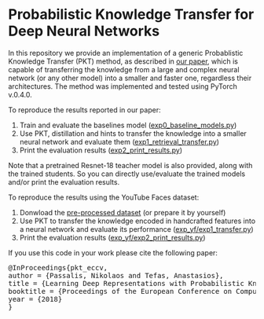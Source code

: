 # Probabilistic Knowledge Transfer for Deep Neural Networks

In this repository we provide an implementation of a generic Probablistic Knowledge Transfer (PKT) method, as described in [our paper](https://arxiv.org/abs/1803.10837), which is capable of transferring the knowledge from a large and complex neural network (or any other model) into a smaller and faster one, regardless their architectures. The method was implemented and tested using PyTorch v.0.4.0.

To reproduce the results reported in our paper:
1. Train and evaluate the baselines model ([exp0_baseline_models.py](exp_cifar/exp0_baseline_models.py))
2. Use PKT, distillation and hints to transfer the knowledge into a smaller neural network and evaluate them ([exp1_retrieval_transfer.py](exp_cifar/exp1_retrieval_transfer.py))
3. Print the evaluation results ([exp2_print_results.py](exp_cifar/exp2_print_results.py))

Note that a pretrained Resnet-18 teacher model is also provided, along with the trained students. So you can directly use/evaluate the trained models and/or print the evaluation results.

To reproduce the results using the YouTube Faces dataset:
1. Donwload the [pre-processed dataset](https://www.dropbox.com/s/hlxmd1oofr8j0km/youtube_faces.tar.xz?dl=0) (or prepare it by yourself)
2. Use PKT to transfer the knowledge encoded in handcrafted features into a neural network and evaluate its performance ([exp_yf/exp1_transfer.py](exp_yf/exp1_transfer.py))
3. Print the evaluation results ([exp_yf/exp2_print_results.py](exp_yf/exp2_print_results.py))


If you use this code in your work please cite the following paper:

<pre>
@InProceedings{pkt_eccv,
author = {Passalis, Nikolaos and Tefas, Anastasios},
title = {Learning Deep Representations with Probabilistic Knowledge Transfer},
booktitle = {Proceedings of the European Conference on Computer Vision (ECCV)},
year = {2018}
}
</pre>



